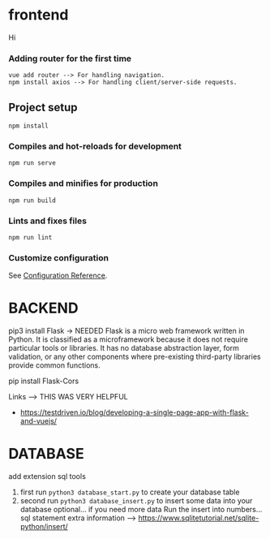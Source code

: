 # frontend
Hi
### Adding router for the first time
```
vue add router --> For handling navigation.
npm install axios --> For handling client/server-side requests.
```

## Project setup
```
npm install
```

### Compiles and hot-reloads for development
```
npm run serve
```

### Compiles and minifies for production
```
npm run build
```

### Lints and fixes files
```
npm run lint
```
### Customize configuration
See [Configuration Reference](https://cli.vuejs.org/config/).


# BACKEND
pip3 install Flask -> NEEDED
    Flask is a micro web framework written in Python. 
    It is classified as a microframework because it does not require particular
    tools or libraries. It has no database abstraction layer, form validation,
    or any other components where pre-existing third-party libraries provide 
    common functions. 

pip install Flask-Cors

Links --> THIS WAS VERY HELPFUL
- https://testdriven.io/blog/developing-a-single-page-app-with-flask-and-vuejs/

# DATABASE
add extension sql tools
1) first run `python3 database_start.py` to create your database table
2) second run `python3 database_insert.py` to insert some data into your database
optional... if you need more data
Run the insert into numbers... sql statement
 extra information --> https://www.sqlitetutorial.net/sqlite-python/insert/